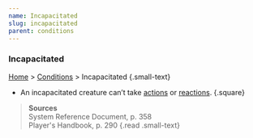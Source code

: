 ```yaml
---
name: Incapacitated
slug: incapacitated
parent: conditions
---
```

 ### Incapacitated
 [Home](dm-operations-center) > [Conditions](conditions-menu) > Incapacitated {.small-text}

 - An incapacitated creature can’t take [actions](action) or [reactions](reaction).
 {.square}

> **Sources** <br/>
> System Reference Document, p. 358<br/>
> Player's Handbook, p. 290
{.read .small-text}
